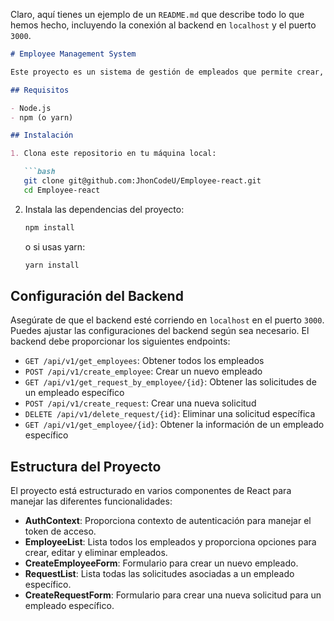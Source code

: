 Claro, aquí tienes un ejemplo de un `README.md` que describe todo lo que hemos hecho, incluyendo la conexión al backend en `localhost` y el puerto `3000`.

```markdown
# Employee Management System

Este proyecto es un sistema de gestión de empleados que permite crear, listar, editar y eliminar empleados, así como crear, listar y eliminar solicitudes asociadas a cada empleado. La aplicación está construida con React para el frontend y se conecta a un backend en `localhost` en el puerto `3000`.

## Requisitos

- Node.js
- npm (o yarn)

## Instalación

1. Clona este repositorio en tu máquina local:

   ```bash
   git clone git@github.com:JhonCodeU/Employee-react.git
   cd Employee-react
   ```

2. Instala las dependencias del proyecto:

   ```bash
   npm install
   ```

   o si usas yarn:

   ```bash
   yarn install
   ```

## Configuración del Backend

Asegúrate de que el backend esté corriendo en `localhost` en el puerto `3000`. Puedes ajustar las configuraciones del backend según sea necesario. El backend debe proporcionar los siguientes endpoints:

- `GET /api/v1/get_employees`: Obtener todos los empleados
- `POST /api/v1/create_employee`: Crear un nuevo empleado
- `GET /api/v1/get_request_by_employee/{id}`: Obtener las solicitudes de un empleado específico
- `POST /api/v1/create_request`: Crear una nueva solicitud
- `DELETE /api/v1/delete_request/{id}`: Eliminar una solicitud específica
- `GET /api/v1/get_employee/{id}`: Obtener la información de un empleado específico

## Estructura del Proyecto

El proyecto está estructurado en varios componentes de React para manejar las diferentes funcionalidades:

- **AuthContext**: Proporciona contexto de autenticación para manejar el token de acceso.
- **EmployeeList**: Lista todos los empleados y proporciona opciones para crear, editar y eliminar empleados.
- **CreateEmployeeForm**: Formulario para crear un nuevo empleado.
- **RequestList**: Lista todas las solicitudes asociadas a un empleado específico.
- **CreateRequestForm**: Formulario para crear una nueva solicitud para un empleado específico.